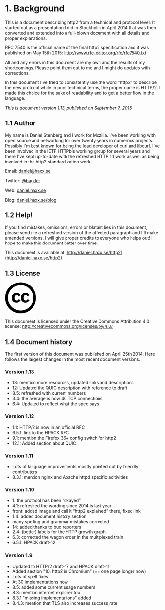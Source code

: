 # 1. Background

This is a document describing http2 from a technical and protocol level. It started out as a presentation I did in Stockholm in April 2014 that was then converted and extended into a full-blown document with all details and proper explanations.

RFC 7540 is the official name of the final http2 specification and it was published on May 15th 2015: http://www.rfc-editor.org/rfc/rfc7540.txt

All and any errors in this document are my own and the results of my shortcomings. Please point them out to me and I might do updates with corrections.

In this document I've tried to consistently use the word "http2" to describe the new protocol while in pure technical terms, the proper name is HTTP/2. I made this choice for the sake of readability and to get a better flow in the language.

*This is document version 1.13, published on September 7, 2015*

## 1.1 Author

My name is Daniel Stenberg and I work for Mozilla. I've been working with open
source and networking for over twenty years in numerous projects. Possibly I'm
best known for being the lead developer of curl and libcurl. I've been
involved in the IETF HTTPbis working group for several years and there I've
kept up-to-date with the refreshed HTTP 1.1 work as well as being involved in
the http2 standardization work.

  Email: daniel@haxx.se

  Twitter: [@bagder](https://twitter.com/bagder)

  Web: [daniel.haxx.se](http://daniel.haxx.se/)

  Blog: [daniel.haxx.se/blog](http://daniel.haxx.se/blog/)

## 1.2 Help!

If you find mistakes, omissions, errors or blatant lies in this document, please send me a refreshed version of the affected paragraph and I'll make amended versions. I will give proper credits to everyone who helps out! I hope to make this document better over time.

This document is available at [http://daniel.haxx.se/http2](http://daniel.haxx.se/http2)

## 1.3 License

![creative commons](../images/creative-commons.png)

This document is licensed under the Creative Commons Attribution 4.0 license: http://creativecommons.org/licenses/by/4.0/

## 1.4 Document history

The first version of this document was published on April 25th 2014. Here follows the largest changes in the most recent document versions.

### Version 1.13

- 13: mention more resources, updated links and descriptions 
- 12: Updated the QUIC description with reference to draft 
- 8.5: refreshed with current numbers 
- 3.4: the average is now 40 TCP connections 
- 6.4: Updated to reflect what the spec says 

### Version 1.12

- 1.1: HTTP/2 is now in an official RFC 
- 6.5.1: link to the HPACK RFC 
- 9.1: mention the Firefox 36+ config switch for http2 
- 12.1: Added section about QUIC 

### Version 1.11

- Lots of language improvements mostly pointed out by friendly contributors 
- 8.3.1: mention nginx and Apache httpd specific acitivities 

### Version 1.10

- 1: the protocol has been “okayed” 
- 4.1: refreshed the wording since 2014 is last year 
- front: added image and call it “http2 explained” there, fixed link 
- 1.4: added document history section 
- many spelling and grammar mistakes corrected 
- 14: added thanks to bug reporters 
- 2.4: (better) labels for the HTTP growth graph 
- 6.3: corrected the wagon order in the multiplexed train 
- 6.5.1: HPACK draft-12 

### Version 1.9

- Updated to HTTP/2 draft-17 and HPACK draft-11  
- Added section "10. http2 in Chromium" (== one page longer now)  
- Lots of spell fixes  
- At 30 implementations now  
- 8.5: added some current usage numbers  
- 8.3: mention internet explorer too  
- 8.3.1 "missing implementations" added  
- 8.4.3: mention that TLS also increases success rate
